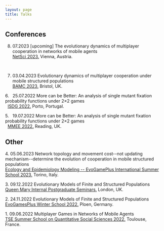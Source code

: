 ```yaml
---
layout: page
title: Talks
---
```



## Conferences

8. 07.2023 [upcoming] The evolutionary dynamics of multiplayer cooperation in networks of mobile agents\
  [NetSci 2023.](https://netsci2023.wixsite.com/netsci2023) Vienna, Austria.

&ensp; 

7. 03.04.2023 Evolutionary dynamics of multiplayer cooperation under mobile structured populations\
    [BAMC 2023.](https://rise.articulate.com/share/m_8PV5egFfp51rbRhApK6GtC3ZkRGmpN#/) Bristol, UK.

6\. &nbsp; 25.07.2022 More can be Better: An analysis of single mutant fixation probability functions under 2×2 games\
    &nbsp; [ISDG 2022.](https://www.gerad.ca/colloques/isdg2022/program.html) Porto, Portugal.

5\. &nbsp; 19.07.2022 More can be Better: An analysis of single mutant fixation probability functions under 2×2 games\
    &nbsp; [MMEE 2022.](http://mmee.eu/index.html) Reading, UK. 

## Other

4\. 05.06.2023 Network topology and movement cost--not updating mechanism--determine the evolution of cooperation in mobile structured populations\
  [Ecology and Epidemiology Modeling -- EvoGamePlus International Summer School 2023.](https://eem-evogames.di.unito.it/program/) Torino, Italy.

3\. 09.12.2022 Evolutionary Models of Finite and Structured Populations\
  [Queen Mary Internal Postgraduate Seminars.](https://www.qmul.ac.uk/maths/research/seminars/queen-mary-internal-postgraduate-seminar/) London, UK.

2\. 24.11.2022 Evolutionary Models of Finite and Structured Populations\
  [EvoGamesPlus Winter School 2022.](https://tecoevo.github.io/winterschool/) Ploen, Germany.

1\. 09.06.2022 Multiplayer Games in Networks of Mobile Agents\
  [TSE Summer School on Quantitative Social Sciences 2022.](https://www.iast.fr/summer-schools) 	Toulouse, France.

